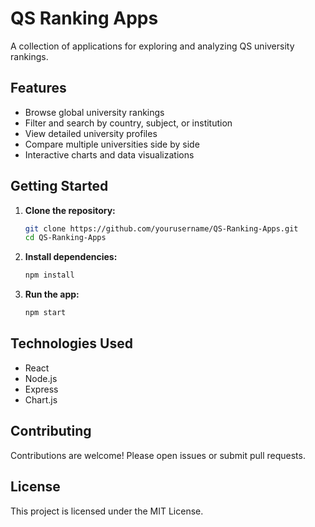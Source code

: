# QS Ranking Apps

A collection of applications for exploring and analyzing QS university rankings.

## Features

- Browse global university rankings
- Filter and search by country, subject, or institution
- View detailed university profiles
- Compare multiple universities side by side
- Interactive charts and data visualizations

## Getting Started

1. **Clone the repository:**
    ```bash
    git clone https://github.com/yourusername/QS-Ranking-Apps.git
    cd QS-Ranking-Apps
    ```

2. **Install dependencies:**
    ```bash
    npm install
    ```

3. **Run the app:**
    ```bash
    npm start
    ```

## Technologies Used

- React
- Node.js
- Express
- Chart.js

## Contributing

Contributions are welcome! Please open issues or submit pull requests.

## License

This project is licensed under the MIT License.